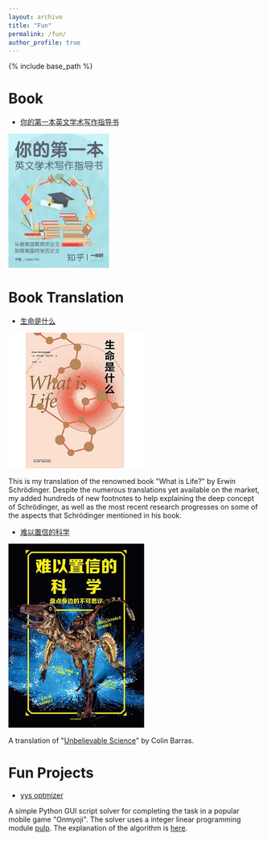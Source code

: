 ```yaml
---
layout: archive
title: "Fun"
permalink: /fun/
author_profile: true
---
```


{% include base_path %}


Book
=====

* [你的第一本英文学术写作指导书](https://www.zhihu.com/pub/book/119555946)

<p></p>
<img src="../images/book_writing.webp">



Book Translation
=====

* [生命是什么](https://book.douban.com/subject/34853190/)

<p></p>
<img src="../images/book_what_is_life.jpg">

This is my translation of the renowned book "What is Life?" by Erwin Schrödinger. Despite the numerous translations yet available on the market, my added hundreds of new footnotes to help explaining the deep concept of Schrödinger, as well as the most recent research progresses on some of the aspects that Schrödinger mentioned in his book.




* [难以置信的科学](https://book.douban.com/subject/34809806/)

<p></p>
<img src="../images/book_unbelievable_science.jpg"> 

A translation of "[Unbelievable Science](https://www.goodreads.com/book/show/37936815-unbelievable-science)" by Colin Barras.



Fun Projects
=====

* [yys optmizer](https://github.com/luyaozou/yys_mf_optimizer)

A simple Python GUI script solver for completing the task in a popular mobile game "Onmyoji".
The solver uses a integer linear programming module [pulp](https://www.coin-or.org/PuLP/pulp.html). 
The explanation of the algorithm is [here](https://zhuanlan.zhihu.com/p/50580339).
